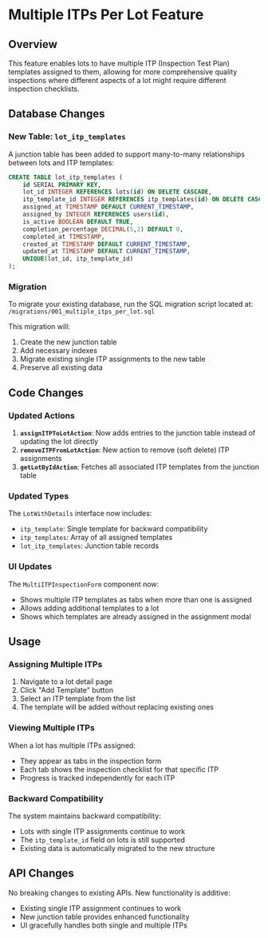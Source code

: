 # Multiple ITPs Per Lot Feature

## Overview

This feature enables lots to have multiple ITP (Inspection Test Plan) templates assigned to them, allowing for more comprehensive quality inspections where different aspects of a lot might require different inspection checklists.

## Database Changes

### New Table: `lot_itp_templates`

A junction table has been added to support many-to-many relationships between lots and ITP templates:

```sql
CREATE TABLE lot_itp_templates (
    id SERIAL PRIMARY KEY,
    lot_id INTEGER REFERENCES lots(id) ON DELETE CASCADE,
    itp_template_id INTEGER REFERENCES itp_templates(id) ON DELETE CASCADE,
    assigned_at TIMESTAMP DEFAULT CURRENT_TIMESTAMP,
    assigned_by INTEGER REFERENCES users(id),
    is_active BOOLEAN DEFAULT TRUE,
    completion_percentage DECIMAL(5,2) DEFAULT 0,
    completed_at TIMESTAMP,
    created_at TIMESTAMP DEFAULT CURRENT_TIMESTAMP,
    updated_at TIMESTAMP DEFAULT CURRENT_TIMESTAMP,
    UNIQUE(lot_id, itp_template_id)
);
```

### Migration

To migrate your existing database, run the SQL migration script located at:
`/migrations/001_multiple_itps_per_lot.sql`

This migration will:
1. Create the new junction table
2. Add necessary indexes
3. Migrate existing single ITP assignments to the new table
4. Preserve all existing data

## Code Changes

### Updated Actions

1. **`assignITPToLotAction`**: Now adds entries to the junction table instead of updating the lot directly
2. **`removeITPFromLotAction`**: New action to remove (soft delete) ITP assignments
3. **`getLotByIdAction`**: Fetches all associated ITP templates from the junction table

### Updated Types

The `LotWithDetails` interface now includes:
- `itp_template`: Single template for backward compatibility
- `itp_templates`: Array of all assigned templates
- `lot_itp_templates`: Junction table records

### UI Updates

The `MultiITPInspectionForm` component now:
- Shows multiple ITP templates as tabs when more than one is assigned
- Allows adding additional templates to a lot
- Shows which templates are already assigned in the assignment modal

## Usage

### Assigning Multiple ITPs

1. Navigate to a lot detail page
2. Click "Add Template" button
3. Select an ITP template from the list
4. The template will be added without replacing existing ones

### Viewing Multiple ITPs

When a lot has multiple ITPs assigned:
- They appear as tabs in the inspection form
- Each tab shows the inspection checklist for that specific ITP
- Progress is tracked independently for each ITP

### Backward Compatibility

The system maintains backward compatibility:
- Lots with single ITP assignments continue to work
- The `itp_template_id` field on lots is still supported
- Existing data is automatically migrated to the new structure

## API Changes

No breaking changes to existing APIs. New functionality is additive:
- Existing single ITP assignment continues to work
- New junction table provides enhanced functionality
- UI gracefully handles both single and multiple ITPs